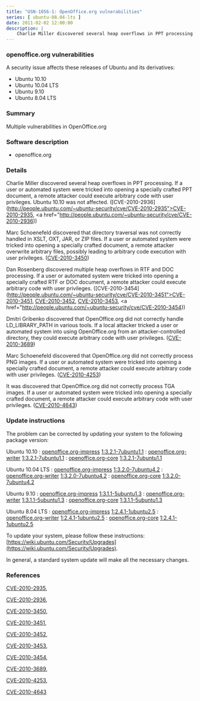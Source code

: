 ```yaml
---
title: "USN-1056-1: OpenOffice.org vulnerabilities"
series: [ ubuntu-08.04-lts ]
date: 2011-02-02 12:00:00
description: |
    Charlie Miller discovered several heap overflows in PPT processing. If a user or automated system were tricked into opening a specially crafted PPT document, a remote attacker could execute arbitrary code with user privileges. Ubuntu 10.10 was not affected. ([CVE-2010-2936](http://people.ubuntu.com/~ubuntu-security/cve/CVE-2010-2935">CVE-2010-2935</a>, <a href="http://people.ubuntu.com/~ubuntu-security/cve/CVE-2010-2936))
--- 
```

 
### openoffice.org vulnerabilities

A security issue affects these releases of Ubuntu and its derivatives:

* Ubuntu 10.10
* Ubuntu 10.04 LTS
* Ubuntu 9.10
* Ubuntu 8.04 LTS

### Summary

Multiple vulnerabilities in OpenOffice.org 

### Software description

* openoffice.org 

### Details

Charlie Miller discovered several heap overflows in PPT processing. If a user or automated system were tricked into opening a specially crafted PPT document, a remote attacker could execute arbitrary code with user privileges. Ubuntu 10.10 was not affected. ([CVE-2010-2936](http://people.ubuntu.com/~ubuntu-security/cve/CVE-2010-2935">CVE-2010-2935</a>, <a href="http://people.ubuntu.com/~ubuntu-security/cve/CVE-2010-2936))

Marc Schoenefeld discovered that directory traversal was not correctly handled in XSLT, OXT, JAR, or ZIP files. If a user or automated system were tricked into opening a specially crafted document, a remote attacker overwrite arbitrary files, possibly leading to arbitrary code execution with user privileges. ([CVE-2010-3450](http://people.ubuntu.com/~ubuntu-security/cve/CVE-2010-3450))

Dan Rosenberg discovered multiple heap overflows in RTF and DOC processing. If a user or automated system were tricked into opening a specially crafted RTF or DOC document, a remote attacker could execute arbitrary code with user privileges. ([CVE-2010-3454](http://people.ubuntu.com/~ubuntu-security/cve/CVE-2010-3451">CVE-2010-3451</a>, <a href="http://people.ubuntu.com/~ubuntu-security/cve/CVE-2010-3452">CVE-2010-3452</a>, <a href="http://people.ubuntu.com/~ubuntu-security/cve/CVE-2010-3453">CVE-2010-3453</a>, <a href="http://people.ubuntu.com/~ubuntu-security/cve/CVE-2010-3454))

Dmitri Gribenko discovered that OpenOffice.org did not correctly handle LD_LIBRARY_PATH in various tools. If a local attacker tricked a user or automated system into using OpenOffice.org from an attacker-controlled directory, they could execute arbitrary code with user privileges. ([CVE-2010-3689](http://people.ubuntu.com/~ubuntu-security/cve/CVE-2010-3689))

Marc Schoenefeld discovered that OpenOffice.org did not correctly process PNG images. If a user or automated system were tricked into opening a specially crafted document, a remote attacker could execute arbitrary code with user privileges. ([CVE-2010-4253](http://people.ubuntu.com/~ubuntu-security/cve/CVE-2010-4253))

It was discovered that OpenOffice.org did not correctly process TGA images. If a user or automated system were tricked into opening a specially crafted document, a remote attacker could execute arbitrary code with user privileges. ([CVE-2010-4643](http://people.ubuntu.com/~ubuntu-security/cve/CVE-2010-4643)) 

### Update instructions

The problem can be corrected by updating your system to the following package version:

Ubuntu 10.10
 : [openoffice.org-impress](https://launchpad.net/ubuntu/+source/openoffice.org) <span> [1:3.2.1-7ubuntu1.1](https://launchpad.net/ubuntu/+source/openoffice.org/1:3.2.1-7ubuntu1.1) </span> 
 : [openoffice.org-writer](https://launchpad.net/ubuntu/+source/openoffice.org) <span> [1:3.2.1-7ubuntu1.1](https://launchpad.net/ubuntu/+source/openoffice.org/1:3.2.1-7ubuntu1.1) </span> 
 : [openoffice.org-core](https://launchpad.net/ubuntu/+source/openoffice.org) <span> [1:3.2.1-7ubuntu1.1](https://launchpad.net/ubuntu/+source/openoffice.org/1:3.2.1-7ubuntu1.1) </span> 

Ubuntu 10.04 LTS
 : [openoffice.org-impress](https://launchpad.net/ubuntu/+source/openoffice.org) <span> [1:3.2.0-7ubuntu4.2](https://launchpad.net/ubuntu/+source/openoffice.org/1:3.2.0-7ubuntu4.2) </span> 
 : [openoffice.org-writer](https://launchpad.net/ubuntu/+source/openoffice.org) <span> [1:3.2.0-7ubuntu4.2](https://launchpad.net/ubuntu/+source/openoffice.org/1:3.2.0-7ubuntu4.2) </span> 
 : [openoffice.org-core](https://launchpad.net/ubuntu/+source/openoffice.org) <span> [1:3.2.0-7ubuntu4.2](https://launchpad.net/ubuntu/+source/openoffice.org/1:3.2.0-7ubuntu4.2) </span> 

Ubuntu 9.10
 : [openoffice.org-impress](https://launchpad.net/ubuntu/+source/openoffice.org) <span> [1:3.1.1-5ubuntu1.3](https://launchpad.net/ubuntu/+source/openoffice.org/1:3.1.1-5ubuntu1.3) </span> 
 : [openoffice.org-writer](https://launchpad.net/ubuntu/+source/openoffice.org) <span> [1:3.1.1-5ubuntu1.3](https://launchpad.net/ubuntu/+source/openoffice.org/1:3.1.1-5ubuntu1.3) </span> 
 : [openoffice.org-core](https://launchpad.net/ubuntu/+source/openoffice.org) <span> [1:3.1.1-5ubuntu1.3](https://launchpad.net/ubuntu/+source/openoffice.org/1:3.1.1-5ubuntu1.3) </span> 

Ubuntu 8.04 LTS
 : [openoffice.org-impress](https://launchpad.net/ubuntu/+source/openoffice.org) <span> [1:2.4.1-1ubuntu2.5](https://launchpad.net/ubuntu/+source/openoffice.org/1:2.4.1-1ubuntu2.5) </span> 
 : [openoffice.org-writer](https://launchpad.net/ubuntu/+source/openoffice.org) <span> [1:2.4.1-1ubuntu2.5](https://launchpad.net/ubuntu/+source/openoffice.org/1:2.4.1-1ubuntu2.5) </span> 
 : [openoffice.org-core](https://launchpad.net/ubuntu/+source/openoffice.org) <span> [1:2.4.1-1ubuntu2.5](https://launchpad.net/ubuntu/+source/openoffice.org/1:2.4.1-1ubuntu2.5) </span> 

To update your system, please follow these instructions: [https://wiki.ubuntu.com/Security/Upgrades](https://wiki.ubuntu.com/Security/Upgrades).

In general, a standard system update will make all the necessary changes. 

### References

 [CVE-2010-2935](http://people.ubuntu.com/~ubuntu-security/cve/CVE-2010-2935), 

 [CVE-2010-2936](http://people.ubuntu.com/~ubuntu-security/cve/CVE-2010-2936), 

 [CVE-2010-3450](http://people.ubuntu.com/~ubuntu-security/cve/CVE-2010-3450), 

 [CVE-2010-3451](http://people.ubuntu.com/~ubuntu-security/cve/CVE-2010-3451), 

 [CVE-2010-3452](http://people.ubuntu.com/~ubuntu-security/cve/CVE-2010-3452), 

 [CVE-2010-3453](http://people.ubuntu.com/~ubuntu-security/cve/CVE-2010-3453), 

 [CVE-2010-3454](http://people.ubuntu.com/~ubuntu-security/cve/CVE-2010-3454), 

 [CVE-2010-3689](http://people.ubuntu.com/~ubuntu-security/cve/CVE-2010-3689), 

 [CVE-2010-4253](http://people.ubuntu.com/~ubuntu-security/cve/CVE-2010-4253), 

 [CVE-2010-4643](http://people.ubuntu.com/~ubuntu-security/cve/CVE-2010-4643)
 
